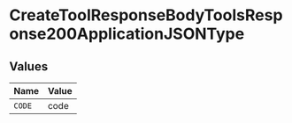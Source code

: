 # CreateToolResponseBodyToolsResponse200ApplicationJSONType


## Values

| Name   | Value  |
| ------ | ------ |
| `CODE` | code   |